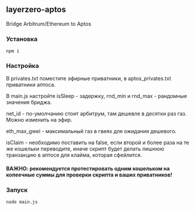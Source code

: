 ## layerzero-aptos

Bridge Arbitrum/Ethereum to Aptos

### Установка
```
npm i
```

### Настройка

В privates.txt поместите эфирные приватники, в aptos_privates.txt приватники аптоса.

В main.js настройте isSleep - задержку, rnd_min и rnd_max - рандомные значения бриджа.

net_id - по-умолчанию стоит арбитрум, там дешевле в десятки раз газ. Можно изменить на эфир.

eth_max_gwei - максимальный газ в гвеях для ожидания дешевого.

isClaim - необходимо поставить на false, если второй и более раза на те же кошельки переводите, иначе скрипт будет делать лишнюю транзакцию в аптосе для клайма, которая сфейлится.

#### ВАЖНО: рекомендуется протестировать одним кошельком на копеечные суммы для проверки скрипта и ваших приватников!

### Запуск

```
node main.js
```
